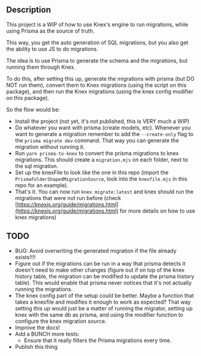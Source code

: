 ## Description

This project is a WIP of how to use Knex's engine to run migrations, while using Prisma as the source of truth.

This way, you get the auto generation of SQL migrations, but you also get the ability to use JS to do migrations. 

The idea is to use Prisma to generate the schema and the migrations, but running them through Knex.

To do this, after setting this up, generate the migrations with prisma (but DO NOT run them), convert them to Knex migrations (using the script on this package), and then run the Knex migrations (using the knex config modifier on this package).

So the flow would be:

- Install the project (not yet, it's not published, this is VERY much a WIP)
- Do whatever you want with prisma (create models, etc). Whenever you want to generate a migration remember to add the `--create-only` flag to the `prisma migrate dev` command. That way you can generate the migration without running it.
- Run `yarn prisma-to-knex` to convert the prisma migrations to knex migrations. This should create a `migration.mjs` on each folder, next to the sql migration.
- Set up the knexFile to look like the one in this repo (import the `PrismaFolderShapedMigrationSource`, look into the `knexfile.mjs` in this repo for an example).
- That's it. You can now run `knex migrate:latest` and knex should run the migrations that were not run before (check [https://knexjs.org/guide/migrations.html](https://knexjs.org/guide/migrations.html) for more details on how to use knex migrations)


## TODO
- BUG: Avoid overwriting the generated migration if the file already exists!!!!
- Figure out if the migrations can be run in a way that prisma detects it doesn't need to make other changes (figure out if on top of the knex history table, the migration can be modified to update the prisma history table). This would enable that prisma never notices that it's not actually running the migrations.
- The knex config part of the setup could be better. Maybe a function that takes a knexfile and modifies it enough to work as expected? That way setting this up would just be a matter of running the migrator, setting up knex with the same db as prisma, and using the modifier function to configure the knex migration source.
- Improve the docs!
- Add a BUNCH more tests:
  -  Ensure that it really filters the Prisma migrations every time.
- Publish this thing
